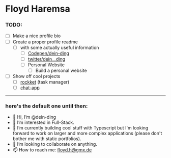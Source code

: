 # Floyd Haremsa
### TODO:
  - [ ] Make a nice profile bio
  - [ ] Create a proper profile readme
    - [ ] with some actually useful information
      - [ ] [Codepen/dein-ding](https://codepen.io/dein-ding)
      - [ ] [twitter/dein__ding](https://twitter.com/dein__ding)
      - [ ] Personal Website
        - [ ] Build a personal website
  - [ ] Show off cool projects
    - [ ] [rockket](https://github.com/dein-ding/rockket) (task manager)
    - [ ] [chat-app](https://github.com/dein-ding/realtime-chat-app)

---

### here's the default one until then:
- 👋 Hi, I’m @dein-ding
- 👀 I’m interested in Full-Stack.
- 🌱 I’m currently building cool stuff with Typescript but I'm looking forward to work on larger and more complex applications (please don't bother me with static portfolios).
- 💞️ I’m looking to collaborate on anything.
- 📫 How to reach me: floyd.h@gmx.de
